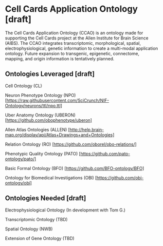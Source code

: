 # Cell Cards Application Ontology [draft]

The Cell Cards Application Ontology (CCAO) is an ontology made for supporting the Cell Cards project at the Allen Institute for Brain Science (AIBS). The CCAO integrates transcriptomic, morphological, spatial, electrophysiological, genetic information to create a multi-modal application ontology. Future expansion to transgenic, epigenetic, connectome, mapping, and origin information is tentatively planned. 

## Ontologies Leveraged [draft]

Cell Ontology (CL)

Neuron Phenotype Ontology (NPO) [https://raw.githubusercontent.com/SciCrunch/NIF-Ontology/neurons/ttl/npo.ttl]

Uber Anatomy Ontology (UBERON) [https://github.com/obophenotype/uberon]

Allen Atlas Ontologies (ALLEN) [http://help.brain-map.org/display/api/Atlas+Drawings+and+Ontologies]

Relation Ontology (RO) [https://github.com/oborel/obo-relations/]

Phenotypic Quality Ontology (PATO) [https://github.com/pato-ontology/pato/]

Basic Formal Ontology (BFO) [https://github.com/BFO-ontology/BFO]

Ontology for Biomedical Investigations (OBI) [https://github.com/obi-ontology/obi]

## Ontologies Needed [draft]

Electrophysiological Ontology (In development with Tom G.)

Transcriptomic Ontology (TBD)

Spatial Ontology (NWB)

Extension of Gene Ontology (TBD)

## 
